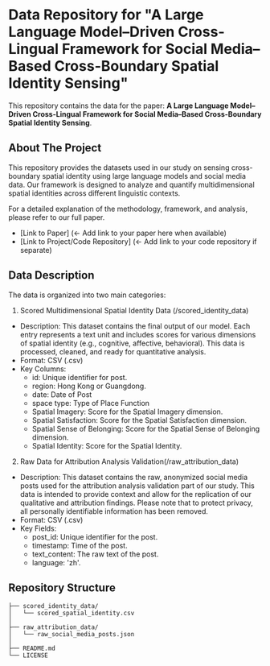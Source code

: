 # Data Repository for "A Large Language Model–Driven Cross-Lingual Framework for Social Media–Based Cross-Boundary Spatial Identity Sensing"

This repository contains the data for the paper: **A Large Language Model–Driven Cross-Lingual Framework for Social Media–Based Cross-Boundary Spatial Identity Sensing**.

## About The Project

This repository provides the datasets used in our study on sensing cross-boundary spatial identity using large language models and social media data. Our framework is designed to analyze and quantify multidimensional spatial identities across different linguistic contexts.

For a detailed explanation of the methodology, framework, and analysis, please refer to our full paper.

- [Link to Paper] (<- Add link to your paper here when available)
- [Link to Project/Code Repository] (<- Add link to your code repository if separate)

## Data Description

The data is organized into two main categories:

1. Scored Multidimensional Spatial Identity Data (/scored_identity_data)

- Description: This dataset contains the final output of our model. Each entry represents a text unit and includes scores for various dimensions of spatial identity (e.g., cognitive, affective, behavioral). This data is processed, cleaned, and ready for quantitative analysis.
- Format: CSV (.csv)
- Key Columns:
  - id: Unique identifier for post.
  - region: Hong Kong or Guangdong.  
  - date: Date of Post
  - space type: Type of Place Function
  - Spatial Imagery: Score for the Spatial Imagery dimension.
  - Spatial Satisfaction: Score for the Spatial Satisfaction dimension.
  - Spatial Sense of Belonging: Score for the Spatial Sense of Belonging dimension.
  - Spatial Identity: Score for the Spatial Identity.
  
2. Raw Data for Attribution Analysis Validation(/raw_attribution_data)

- Description: This dataset contains the raw, anonymized social media posts used for the attribution analysis validation part of our study. This data is intended to provide context and allow for the replication of our qualitative and attribution findings. Please note that to protect privacy, all personally identifiable information has been removed.
- Format: CSV (.csv)
- Key Fields:
  - post_id: Unique identifier for the post.
  - timestamp: Time of the post.
  - text_content: The raw text of the post.
  - language: 'zh'.

## Repository Structure
```
├── scored_identity_data/
│   └── scored_spatial_identity.csv
│
├── raw_attribution_data/
│   └── raw_social_media_posts.json
│
├── README.md
└── LICENSE
```


